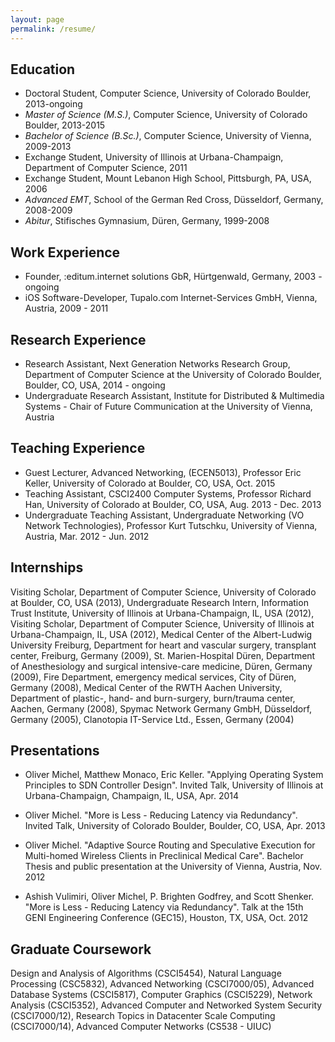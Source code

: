 ```yaml
---
layout: page
permalink: /resume/
---
```


## Education

* Doctoral Student, Computer Science, University of Colorado Boulder,
	2013-ongoing
* *Master of Science (M.S.)*, Computer Science, University of Colorado
	Boulder, 2013-2015
* *Bachelor of Science (B.Sc.)*, Computer Science, University of Vienna,
2009-2013
* Exchange Student, University of Illinois at Urbana-Champaign, Department
	of Computer Science, 2011
* Exchange Student, Mount Lebanon High School, Pittsburgh, PA, USA, 2006
* *Advanced EMT*, School of the German Red Cross, Düsseldorf, Germany,
	2008-2009
* *Abitur*, Stifisches Gymnasium, Düren, Germany, 1999-2008

## Work Experience

* Founder, :editum.internet solutions GbR, Hürtgenwald, Germany,
	2003 - ongoing
* iOS Software-Developer, Tupalo.com Internet-Services GmbH, Vienna, 
	Austria, 2009 - 2011

## Research Experience

* Research Assistant, Next Generation Networks Research Group, Department
	of Computer Science at the University of Colorado Boulder,
	Boulder, CO, USA, 2014 - ongoing
* Undergraduate Research Assistant, Institute for Distributed &
	Multimedia Systems - Chair of Future Communication at the
	University of Vienna, Austria

## Teaching Experience

* Guest Lecturer, Advanced Networking, (ECEN5013), Professor Eric Keller,
	University of Colorado at Boulder, CO, USA, Oct. 2015
* Teaching Assistant, CSCI2400 Computer Systems, Professor Richard Han,
	University of Colorado at Boulder, CO, USA, Aug. 2013 - Dec. 2013
* Undergraduate Teaching Assistant, Undergraduate Networking (VO Network
	Technologies), Professor Kurt Tutschku, University of Vienna, Austria,
	Mar. 2012 - Jun. 2012

## Internships

Visiting Scholar, Department of Computer Science, University of Colorado at
Boulder, CO, USA (2013), Undergraduate Research Intern, Information Trust
Institute, University of Illinois at Urbana-Champaign, IL, USA (2012), Visiting
Scholar, Department of Computer Science, University of Illinois at
Urbana-Champaign, IL, USA (2012), Medical Center of the Albert-Ludwig
University Freiburg, Department for heart and vascular surgery, transplant
center, Freiburg, Germany (2009), St. Marien-Hospital Düren, Department of
Anesthesiology and surgical intensive-care medicine, Düren, Germany (2009),
Fire Department, emergency medical services, City of Düren, Germany (2008),
Medical Center of the RWTH Aachen University, Department of plastic-, hand- and
burn-surgery, burn/trauma center, Aachen, Germany (2008), Spymac Network
Germany GmbH, Düsseldorf, Germany (2005), Clanotopia IT-Service Ltd., Essen,
Germany (2004)

## Presentations
* Oliver Michel, Matthew Monaco, Eric Keller. "Applying Operating System
	Principles to SDN Controller Design". Invited Talk, University of
	Illinois at Urbana-Champaign, Champaign, IL, USA, Apr. 2014

* Oliver Michel. "More is Less - Reducing Latency via Redundancy". Invited
	Talk, University of Colorado Boulder, Boulder, CO, USA, Apr. 2013

* Oliver Michel. "Adaptive Source Routing and Speculative Execution for
	Multi-homed Wireless Clients in Preclinical Medical Care". Bachelor
	Thesis and public presentation at the University of Vienna, Austria,
	Nov. 2012

* Ashish Vulimiri, Oliver Michel, P. Brighten Godfrey, and Scott Shenker.
	"More is Less - Reducing Latency via Redundancy". Talk at the 15th
	GENI Engineering Conference (GEC15), Houston, TX, USA, Oct. 2012

## Graduate Coursework

Design and Analysis of Algorithms (CSCI5454), Natural Language Processing
(CSC5832), Advanced Networking (CSCI7000/05), Advanced Database Systems
(CSCI5817), Computer Graphics (CSCI5229), Network Analysis (CSCI5352), Advanced
Computer and Networked System Security (CSCI7000/12), Research Topics in
Datacenter Scale Computing (CSCI7000/14), Advanced Computer Networks (CS538 -
UIUC)

